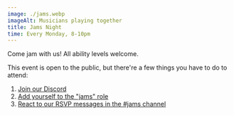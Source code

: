 ```yaml
---
image: ./jams.webp
imageAlt: Musicians playing together
title: Jams Night
time: Every Monday, 8-10pm
---
```


Come jam with us! All ability levels welcome.

This event is open to the public, but there're a few things you have to do to attend:
1. [Join our Discord](https://discord.gg/BZrKajyR9V)
2. [Add yourself to the "jams" role](https://discord.com/channels/467106621072474113/1032888735601266739/1064691344980844584)
3. [React to our RSVP messages in the #jams channel](https://discord.com/channels/467106621072474113/900608549338640394)